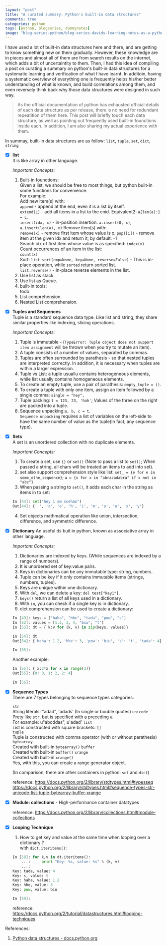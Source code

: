 ```yaml
---
layout: "post"
title: "A curated summary: Python's built-in data structures"
comments: true
categories: python
tags: [python, blogseries, dummynotes]
image: "blog-series-python/blog-series-davids-learning-notes-as-a-python-dummy-style2.png"
---
```


I have used a lot of built-in data structures here and there, and are getting to know something new on them gradually. However, these knowledge are in pieces and almost all of them are from search results on the internet, which adds a bit of uncertaintity to them. Then, I had this idea of compiling a post on curating a summary on python's built-in data structures for a systematic learning and verification of what I have learnt. In additoin, having a systematic overview of everything one is frequently helps his/her better understanding of what is known, and build correlations among them, and even reversely think back why those data structures were designed in such way.  
> As the official documentation of python has exhausted official details of each data structure as per release, there is no need for redundant repeatition of them here. This post will briefly touch each data structure, as well as pointing out frequently used built-in founctions inside each. In addition, I am also sharing my actual experience with them.
  
   
   
In summay, built-in data structures are as follow: `list`, `tuple`, `set`, `dict`, `string`  
  
- [x] **list**  
    It is like array in other language.  
    
    _Important Concepts:_  
    1. Built-in founctions:  
        Given a list, we should be free to most things, but python built-in some functions for convenience.  
        For example:  
        Add new item(s) with:  
          `append` - append at the end, even it is a list by itself.  
          `extend(L)` - add all items in a list to the enid. Equivalent2: `a[len(a):] = L`.   
          `insert(idx, x)` - in-position insertion. `a.insert(0, x)`, `a.insert(len(a), x)`
        Remove item(s) with:  
          `remove(x)` - remove first item whose value is x.
          `pop([i])` - remove item at the given idx and return it; by default: -1  
        Search idx of first item whose value is as specified:
          `index(x)`  
        Count occurrences of an item in the list:  
          `count(x)`  
        Sort:
           `list.sort(cmp=None, key=None, reverse=False)` - This is in-place operation, while `sorted` return sorted list.  
        `list.reverse()` - In-place reverse elements in the list.  
    2. Use list as stack.  
    3. Use list as Queue.  
    4. built-in tools:  
        todo
    5. List comprehension.  
    6. Nested List comprehension.  

- [x] **Tuples and Sequences**  
    Tuple is a standard sequence data type. Like list and string, they share similar properties like indexing, slicing operations.  
    
    _Important Concepts:_  
    1. Tuple is immutable - (`TypeError: Tuple object does not support item assignment` will be thrown when you try to mutate an item).  
    2. A tuple consists of a number of values, separated by commas.  
    3. Tuples are often surrounded by parathesis - so that nested tuples are interpreted correctly. In addition, it is necessary when tuples are within a larger expression.  
    4. Tuple vs List: a tuple usuallu contains heterogeneous elements, while list usually contains homogeneous elements.  
    5. To create an empty tuple, use a pair of parathesis: `empty_tuple = ()`.  
    6. To create a tuple with only one item, assign an item followed by a single comma: `single = "hey",`  
    7. Tuple packing: `t = 123, 23, 'hah'`; Values of the three on the right are packed into a tuple.
    8. Sequence unpacking:`a, b, c = t`.  
      `Sequence unpacking` requires a list of variables on the left-side to have the same number of value as the tuple(In fact, any sequence type).

- [x] **Sets**  
    A set is an unordered collection with no duplicate elements.  
    
    _Important Concepts:_  
    1. To create a set, use `{}` or `set()` (Note to pass a list to `set()`; When passed a string, all chars will be treated an items to add into set).  
    2. set also support comprehension style like list: `set_ = {e for e in some_othe_sequence}`; `a = {x for x in "abracadabra" if x not in "abc"}`  
    3. When passing a string to `set()`, it adds each char in the string as items in to set:  
    ```python
    In [44]: set("hey i am xuehao")
    Out[44]: {' ', 'a', 'e', 'h', 'i', 'm', 'o', 'u', 'x', 'y'}
    ```
    4. Set objects mathmatical operation like union, intersection, difference, and symmetric difference.  

- [x] **Dictionary**
    An useful ds buit in python, known as associative array in other language.  
    
    _Important Concepts:_  
    1. Dictionaries are indexed by keys. (While sequences are indexed by a range of numbers).  
    2. It is unordered set of key:value pairs.  
    3. Keys in dictionaries can be any immutable type: string, numbers.  
    4. Tuple can be key if it only contains immutable items (strings, numbers, tuples).  
    5. Keys are unique within one dictionary.   
    6. With `del`, we can delete a key: `del test["key1"]`.  
    7. `keys()` return a list of all keys used in a dictionary.  
    8. With `in`, you can check if a single key is in dictionary.  
    9. dict comprehension can be used to create a dictionary:  

    ```python
    In [49]: keys = ["haha", "hhe", "tada", "pow", "s"]    
    In [52]: values = [1.2, 3, 4, "biu", "t"]
    In [53]: dt = { k:v for (k, v) in zip(keys, values)}
    
    In [54]: dt
    Out[54]: {'haha': 1.2, 'hhe': 3, 'pow': 'biu', 's': 't', 'tada': 4}
    
    In [55]:
    ```

    Another example:  
    ``` python
    In [55]: { x:2*x for x in range(3)}
    Out[55]: {0: 0, 1: 2, 2: 4}
    
    In [56]:
    ```  


- [x] **Sequence Types**  
    There are 7 types belonging to sequence types categories:  
    
    `str`  
      String literals: "adad", 'adads' (In single or bouble quotes)
    `unicode`  
      Prety like `str`, but is specified with a preceding `u`.  
      For example: u"abcddas", u'adad'
    `list`  
      List is constructed with square brackets: `[]`  
    `tuple`  
      Tuple is constructed with comma operator (with or without parathesis)
    `bytearray`  
      Created with built-in `bytearray()`
    `buffer`  
      Created with built-in `buffer()`
    `xrange`  
      Created with built-in `xrange()`  
      Yes, with this, you can create a range generator object.
    
    (In comparison, there are other containers in python: `set` and `dict`)

    reference: https://docs.python.org/2/library/stdtypes.html#typesseq
    https://docs.python.org/2/library/stdtypes.html#sequence-types-str-unicode-list-tuple-bytearray-buffer-xrange  

- [x] **Module: collections** - High-performance container datatypes  
       
    reference: https://docs.python.org/2/library/collections.html#module-collections  

- [x] **Looping Technique**
    1. How to get key and value at the same time when looping over a dictionary ?  
    with `dict.iteritems()`:  

    ```python
    In [58]: for k,v in dt.iteritems():
        ...:     print "Key: %s, value: %s" % (k, v)
        ...:
    Key: tada, value: 4
    Key: s, value: t
    Key: haha, value: 1.2
    Key: hhe, value: 3
    Key: pow, value: biu
    
    In [59]:    
    ```
   
    reference: https://docs.python.org/2/tutorial/datastructures.html#looping-techniques


References:  
1. [Python data structures - docs.python.org](https://docs.python.org/2/tutorial/datastructures.html)
